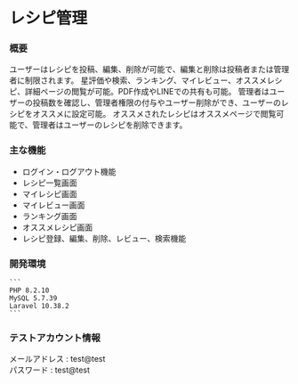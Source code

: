 # レシピ管理

### 概要

ユーザーはレシピを投稿、編集、削除が可能で、編集と削除は投稿者または管理者に制限されます。
星評価や検索、ランキング、マイレビュー、オススメレシピ、詳細ページの閲覧が可能。PDF作成やLINEでの共有も可能。
管理者はユーザーの投稿数を確認し、管理者権限の付与やユーザー削除ができ、ユーザーのレシピをオススメに設定可能。
オススメされたレシピはオススメページで閲覧可能で、管理者はユーザーのレシピを削除できます。

### 主な機能
- ログイン・ログアウト機能
- レシピ一覧画面
- マイレシピ画面
- マイレビュー画面
- ランキング画面
- オススメレシピ画面
- レシピ登録、編集、削除、レビュー、検索機能

### 開発環境
    ```
    PHP 8.2.10
    MySQL 5.7.39
    Laravel 10.38.2
    ```

### テストアカウント情報
メールアドレス :  test@test  
パスワード     :  test@test
